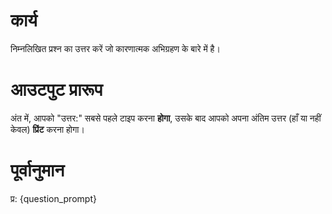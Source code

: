 # कार्य
निम्नलिखित प्रश्न का उत्तर करें जो कारणात्मक अभिग्रहण के बारे में है।

# आउटपुट प्रारूप
अंत में, आपको "उत्तर:" सबसे पहले टाइप करना **होगा**, उसके बाद आपको अपना अंतिम उत्तर (हाँ या नहीं केवल) **प्रिंट** करना होगा।

# पूर्वानुमान
प्र: {question_prompt}